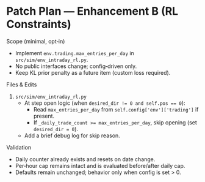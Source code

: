 # Patch Plan — Enhancement B (RL Constraints)

Scope (minimal, opt‑in)
- Implement `env.trading.max_entries_per_day` in `src/sim/env_intraday_rl.py`.
- No public interfaces change; config‑driven only.
- Keep KL prior penalty as a future item (custom loss required).

Files & Edits
1) `src/sim/env_intraday_rl.py`
   - At step open logic (when `desired_dir != 0 and self.pos == 0`):
     - Read `max_entries_per_day` from `self.config['env']['trading']` if present.
     - If `_daily_trade_count >= max_entries_per_day`, skip opening (set `desired_dir = 0`).
   - Add a brief debug log for skip reason.

Validation
- Daily counter already exists and resets on date change.
- Per‑hour cap remains intact and is evaluated before/after daily cap.
- Defaults remain unchanged; behavior only when config is set > 0.
